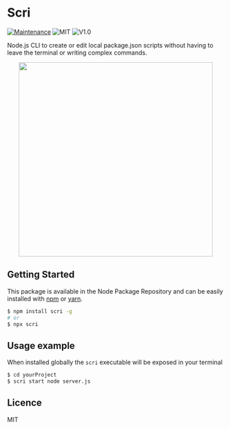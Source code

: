 # Scri
[![Maintenance](https://img.shields.io/badge/Maintained%3F-yes-green.svg)](https://github.com/fraxken/scri/commit-activity)
![MIT](https://img.shields.io/github/license/mashape/apistatus.svg)
![V1.0](https://img.shields.io/badge/version-1.3.0-blue.svg)

Node.js CLI to create or edit local package.json scripts without having to leave the terminal or writing complex commands.

<p align="center">
    <img src="https://i.imgur.com/HCGMeEs.png" height="450">
</p>

## Getting Started
This package is available in the Node Package Repository and can be easily installed with [npm](https://docs.npmjs.com/getting-started/what-is-npm) or [yarn](https://yarnpkg.com).

```bash
$ npm install scri -g
# or
$ npx scri
```

## Usage example
When installed globally the `scri` executable will be exposed in your terminal

```bash
$ cd yourProject
$ scri start node server.js
```

## Licence
MIT

